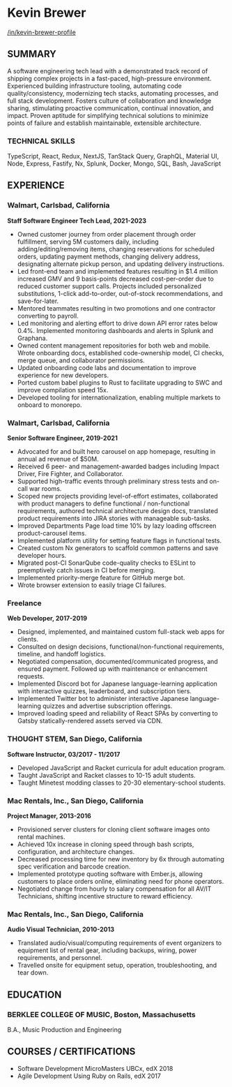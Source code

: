 # Kevin Brewer

[/in/kevin-brewer-profile](https://www.linkedin.com/in/kevin-brewer-profile)

## SUMMARY

A software engineering tech lead with a demonstrated track record of shipping complex projects in a fast-paced, high-pressure environment. Experienced building infrastructure tooling, automating code quality/consistency, modernizing tech stacks, automating processes, and full stack development. Fosters culture of collaboration and knowledge sharing, stimulating proactive communication, continual innovation, and impact. Proven aptitude for simplifying technical solutions to minimize points of failure and establish maintainable, extensible architecture.

### TECHNICAL SKILLS

TypeScript, React, Redux, NextJS, TanStack Query, GraphQL, Material UI, Node, Express, Fastify, Nx, Splunk, Docker, Mongo, SQL, Bash, JavaScript

## EXPERIENCE

### Walmart, Carlsbad, California

**Staff Software Engineer Tech Lead, 2021-2023**

- Owned customer journey from order placement through order fulfillment, serving 5M customers daily, including adding/editing/removing items, changing reservations for scheduled orders, updating payment methods, changing delivery address, designating alternate pickup person, and updating delivery instructions.
- Led front-end team and implemented features resulting in $1.4 million increased GMV and 9 basis-points decreased cost-per-order due to reduced customer support calls. Projects included personalized substitutions, 1-click add-to-order, out-of-stock recommendations, and save-for-later.
- Mentored teammates resulting in two promotions and one contractor converting to payroll.
- Led monitoring and alerting effort to drive down API error rates below 0.4%. Implemented monitoring dashboards and alerts in Splunk and Graphana.
- Owned content management repositories for both web and mobile. Wrote onboarding docs, established code-ownership model, CI checks, merge queue, and collaborator permissions.
- Updated onboarding code labs and documentation to improve experience for new developers.
- Ported custom babel plugins to Rust to facilitate upgrading to SWC and improve compilation speed 15x.
- Developed tooling for internationalization, enabling multiple markets to onboard to monorepo.

### Walmart, Carlsbad, California

**Senior Software Engineer, 2019-2021**

- Advocated for and built hero carousel on app homepage, resulting in annual ad revenue of $50M.
- Received 6 peer- and management-awarded badges including Impact Driver, Fire Fighter, and Collaborator.
- Supported high-traffic events through preliminary stress tests and on-call war rooms.
- Scoped new projects providing level-of-effort estimates, collaborated with product managers to define functional / non-functional requirements, authored technical architecture design docs, translated product requirements into JIRA stories with manageable sub-tasks.
- Improved Departments Page load time 10% by lazy loading offscreen product-carousel items.
- Implemented platform utility for setting feature flags in functional tests.
- Created custom Nx generators to scaffold common patterns and save developer hours.
- Migrated post-CI SonarQube code-quality checks to ESLint to preemptively catch issues in CI before merging.
- Implemented priority-merge feature for GitHub merge bot.
- Wrote browser extension to easily triage CI failures.

### Freelance

**Web Developer, 2017-2019**

- Designed, implemented, and maintained custom full-stack web apps for clients.
- Consulted on design decisions, functional/non-functional requirements, timeline, and handoff logistics.
- Negotiated compensation, documented/communicated progress, and ensured payment. Followed up with maintenance or enhancement requests.
- Implemented Discord bot for Japanese language-learning application with interactive quizzes, leaderboard, and subscription tiers.
- Implemented Twitter bot to administer interactive Japanese language-learning quizzes and advertise subscription offerings.
- Improved loading speed and reliability of React SPAs by converting to Gatsby statically-rendered assets served via CDN.

### THOUGHT STEM, San Diego, California

**Software Instructor, 03/2017 - 11/2017**

- Developed JavaScript and Racket curricula for adult education program.
- Taught JavaScript and Racket classes to 10-15 adult students.
- Taught Minetest modding classes to 20-30 elementary-school students.

### Mac Rentals, Inc., San Diego, California

**Project Manager, 2013-2016**

- Provisioned server clusters for cloning client software images onto rental machines.
- Achieved 10x increase in cloning speed through bash scripts, configuration, and architecture changes.
- Decreased processing time for new inventory by 6x through automating spec verification and barcode creation.
- Implemented prototype quoting software with Ember.js, allowing customers to place orders online, eliminating need for phone operators.
- Negotiated change from hourly to salary compensation for all AV/IT Technicians, shifting incentive structure to reward efficiency.

### Mac Rentals, Inc., San Diego, California

**Audio Visual Technician, 2010-2013**

- Translated audio/visual/computing requirements of event organizers to equipment list of rental gear, including backups, wiring, power requirements, and personnel.
- Travelled onsite for equipment setup, operation, troubleshooting, and tear down.

## EDUCATION

### BERKLEE COLLEGE OF MUSIC, Boston, Massachusetts

B.A., Music Production and Engineering

## COURSES / CERTIFICATIONS

- Software Development MicroMasters UBCx, edX 2018
- Agile Development Using Ruby on Rails, edX 2017
